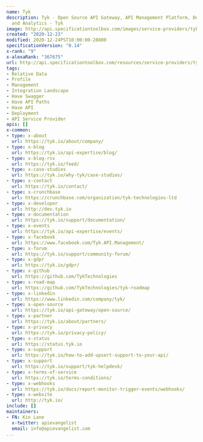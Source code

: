 ```yaml
---
name: Tyk
description: Tyk - Open Source API Gateway, API Management Platform, Developer Portal
  and Analytics - Tyk
image: http://api.specificationtoolbox.com/images/service-providers/tyk.jpg
created: "2020-12-23"
modified: 2020-12-24PST10:00:00-28800
specificationVersion: "0.14"
x-rank: "9"
x-alexaRank: "367675"
url: http://api.specificationtoolbox.com/resources/service-providers/tyk/
tags:
- Relative Data
- Profile
- Management
- Integration Landscape
- Have Swagger
- Have API Paths
- Have API
- Deployment
- API Service Provider
apis: []
x-common:
- type: x-about
  url: https://tyk.io/about/company/
- type: x-blog
  url: https://tyk.io/api-expertise/blog/
- type: x-blog-rss
  url: https://tyk.io/feed/
- type: x-case-studies
  url: https://tyk.io/why-tyk/case-studies/
- type: x-contact
  url: https://tyk.io/contact/
- type: x-crunchbase
  url: https://crunchbase.com/organization/tyk-technologies-ltd
- type: x-developer
  url: http://dev.tyk.io
- type: x-documentation
  url: https://tyk.io/support/documentation/
- type: x-events
  url: https://tyk.io/api-expertise/events/
- type: x-facebook
  url: https://www.facebook.com/Tyk.API.Management/
- type: x-forum
  url: https://tyk.io/support/community-forum/
- type: x-gdpr
  url: https://tyk.io/gdpr/
- type: x-github
  url: https://github.com/TykTechnologies
- type: x-road-map
  url: https://github.com/TykTechnologies/tyk-roadmap
- type: x-linkedin
  url: https://www.linkedin.com/company/tyk/
- type: x-open-source
  url: https://tyk.io/api-gateway/open-source/
- type: x-partner
  url: https://tyk.io/about/partners/
- type: x-privacy
  url: https://tyk.io/privacy-policy/
- type: x-status
  url: https://status.tyk.io
- type: x-support
  url: https://tyk.io/how-to-add-upsert-support-to-your-api/
- type: x-support
  url: https://tyk.io/support/tyk-helpdesk/
- type: x-terms-of-service
  url: https://tyk.io/terms-conditions/
- type: x-webhooks
  url: https://tyk.io/docs/report-monitor-trigger-events/webhooks/
- type: x-website
  url: http://tyk.io/
include: []
maintainers:
- FN: Kin Lane
  x-twitter: apievangelist
  email: info@apievangelist.com
...
```

